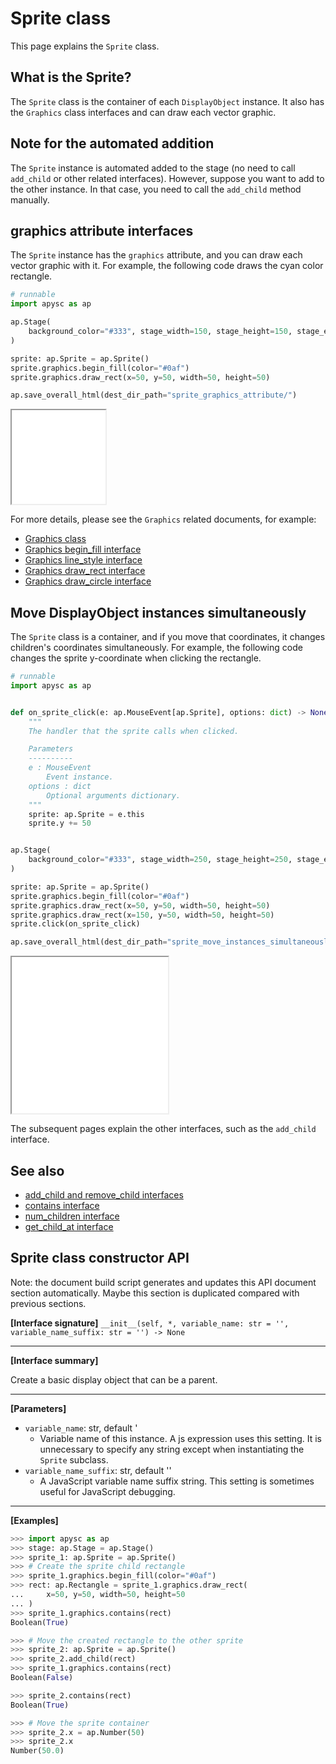 # Sprite class

This page explains the `Sprite` class.

## What is the Sprite?

The `Sprite` class is the container of each `DisplayObject` instance. It also has the `Graphics` class interfaces and can draw each vector graphic.

## Note for the automated addition

The `Sprite` instance is automated added to the stage (no need to call `add_child` or other related interfaces). However, suppose you want to add to the other instance. In that case, you need to call the `add_child` method manually.

## graphics attribute interfaces

The `Sprite` instance has the `graphics` attribute, and you can draw each vector graphic with it. For example, the following code draws the cyan color rectangle.

```py
# runnable
import apysc as ap

ap.Stage(
    background_color="#333", stage_width=150, stage_height=150, stage_elem_id="stage"
)

sprite: ap.Sprite = ap.Sprite()
sprite.graphics.begin_fill(color="#0af")
sprite.graphics.draw_rect(x=50, y=50, width=50, height=50)

ap.save_overall_html(dest_dir_path="sprite_graphics_attribute/")
```

<iframe src="static/sprite_graphics_attribute/index.html" width="150" height="150"></iframe>

For more details, please see the `Graphics` related documents, for example:

- [Graphics class](graphics.md)
- [Graphics begin_fill interface](graphics_begin_fill.md)
- [Graphics line_style interface](graphics_line_style.md)
- [Graphics draw_rect interface](graphics_draw_rect.md)
- [Graphics draw_circle interface](graphics_draw_circle.md)

## Move DisplayObject instances simultaneously

The `Sprite` class is a container, and if you move that coordinates, it changes children's coordinates simultaneously. For example, the following code changes the sprite y-coordinate when clicking the rectangle.

```py
# runnable
import apysc as ap


def on_sprite_click(e: ap.MouseEvent[ap.Sprite], options: dict) -> None:
    """
    The handler that the sprite calls when clicked.

    Parameters
    ----------
    e : MouseEvent
        Event instance.
    options : dict
        Optional arguments dictionary.
    """
    sprite: ap.Sprite = e.this
    sprite.y += 50


ap.Stage(
    background_color="#333", stage_width=250, stage_height=250, stage_elem_id="stage"
)

sprite: ap.Sprite = ap.Sprite()
sprite.graphics.begin_fill(color="#0af")
sprite.graphics.draw_rect(x=50, y=50, width=50, height=50)
sprite.graphics.draw_rect(x=150, y=50, width=50, height=50)
sprite.click(on_sprite_click)

ap.save_overall_html(dest_dir_path="sprite_move_instances_simultaneously/")
```

<iframe src="static/sprite_move_instances_simultaneously/index.html" width="250" height="250"></iframe>

The subsequent pages explain the other interfaces, such as the `add_child` interface.

## See also

- [add_child and remove_child interfaces](add_child_and_remove_child.md)
- [contains interface](contains.md)
- [num_children interface](num_children.md)
- [get_child_at interface](get_child_at.md)

## Sprite class constructor API

<!-- Docstring: apysc._display.sprite.Sprite.__init__ -->

<span class="inconspicuous-txt">Note: the document build script generates and updates this API document section automatically. Maybe this section is duplicated compared with previous sections.</span>

**[Interface signature]** `__init__(self, *, variable_name: str = '', variable_name_suffix: str = '') -> None`<hr>

**[Interface summary]**

Create a basic display object that can be a parent.<hr>

**[Parameters]**

- `variable_name`: str, default '
  - Variable name of this instance. A js expression uses this setting. It is unnecessary to specify any string except when instantiating the `Sprite` subclass.
- `variable_name_suffix`: str, default ''
  - A JavaScript variable name suffix string. This setting is sometimes useful for JavaScript debugging.

<hr>

**[Examples]**

```py
>>> import apysc as ap
>>> stage: ap.Stage = ap.Stage()
>>> sprite_1: ap.Sprite = ap.Sprite()
>>> # Create the sprite child rectangle
>>> sprite_1.graphics.begin_fill(color="#0af")
>>> rect: ap.Rectangle = sprite_1.graphics.draw_rect(
...     x=50, y=50, width=50, height=50
... )
>>> sprite_1.graphics.contains(rect)
Boolean(True)

>>> # Move the created rectangle to the other sprite
>>> sprite_2: ap.Sprite = ap.Sprite()
>>> sprite_2.add_child(rect)
>>> sprite_1.graphics.contains(rect)
Boolean(False)

>>> sprite_2.contains(rect)
Boolean(True)

>>> # Move the sprite container
>>> sprite_2.x = ap.Number(50)
>>> sprite_2.x
Number(50.0)
```
